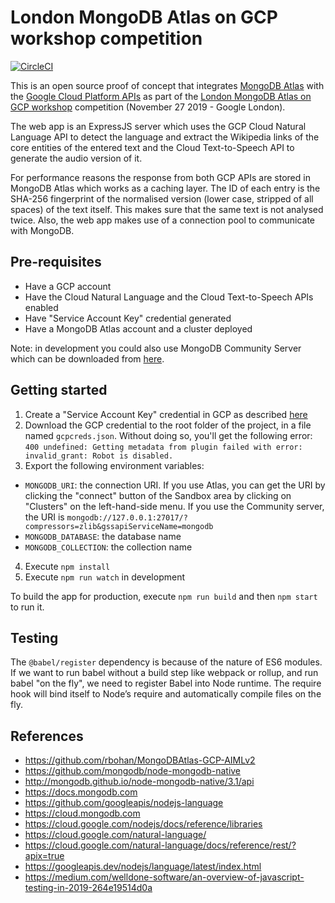 # London MongoDB Atlas on GCP workshop competition

[![CircleCI](https://circleci.com/gh/simonespa/mongodb-gcp-competition.svg?style=svg)](https://circleci.com/gh/simonespa/mongodb-gcp-competition)

This is an open source proof of concept that integrates [MongoDB Atlas](https://www.mongodb.com/cloud/atlas) with the [Google Cloud Platform APIs](https://cloud.google.com/apis) as part of the [London MongoDB Atlas on GCP workshop](https://mdbgcp.splashthat.com) competition (November 27 2019 - Google London).

The web app is an ExpressJS server which uses the GCP Cloud Natural Language API to detect the language and extract the Wikipedia links of the core entities of the entered text and the Cloud Text-to-Speech API to generate the audio version of it.

For performance reasons the response from both GCP APIs are stored in MongoDB Atlas which works as a caching layer. The ID of each entry is the SHA-256 fingerprint of the normalised version (lower case, stripped of all spaces) of the text itself. This makes sure that the same text is not analysed twice. Also, the web app makes use of a connection pool to communicate with MongoDB.

## Pre-requisites

- Have a GCP account
- Have the Cloud Natural Language and the Cloud Text-to-Speech APIs enabled
- Have "Service Account Key" credential generated
- Have a MongoDB Atlas account and a cluster deployed

Note: in development you could also use MongoDB Community Server which can be downloaded from [here](https://www.mongodb.com/download-center/community).

## Getting started

1. Create a "Service Account Key" credential in GCP as described [here](https://github.com/rbohan/MongoDBAtlas-GCP-AIMLv2/blob/master/Guides/GCPProjectAndVisionSetup.md)
2. Download the GCP credential to the root folder of the project, in a file named `gcpcreds.json`. Without doing so, you'll get the following error: `400 undefined: Getting metadata from plugin failed with error: invalid_grant: Robot is disabled.`
3. Export the following environment variables:

- `MONGODB_URI`: the connection URI. If you use Atlas, you can get the URI by clicking the "connect" button of the Sandbox area by clicking on "Clusters" on the left-hand-side menu. If you use the Community server, the URI is `mongodb://127.0.0.1:27017/?compressors=zlib&gssapiServiceName=mongodb`
- `MONGODB_DATABASE`: the database name
- `MONGODB_COLLECTION`: the collection name

4. Execute `npm install`
5. Execute `npm run watch` in development

To build the app for production, execute `npm run build` and then `npm start` to run it.

## Testing

The `@babel/register` dependency is because of the nature of ES6 modules. If we want to run babel without a build step like webpack or rollup, and run babel "on the fly", we need to register Babel into Node runtime. The require hook will bind itself to Node’s require and automatically compile files on the fly.

## References

- https://github.com/rbohan/MongoDBAtlas-GCP-AIMLv2
- https://github.com/mongodb/node-mongodb-native
- http://mongodb.github.io/node-mongodb-native/3.1/api
- https://docs.mongodb.com
- https://github.com/googleapis/nodejs-language
- https://cloud.mongodb.com
- https://cloud.google.com/nodejs/docs/reference/libraries
- https://cloud.google.com/natural-language/
- https://cloud.google.com/natural-language/docs/reference/rest/?apix=true
- https://googleapis.dev/nodejs/language/latest/index.html
- https://medium.com/welldone-software/an-overview-of-javascript-testing-in-2019-264e19514d0a
